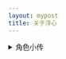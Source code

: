 ```yaml
---
layout: mypost
title: 关于浮心
---
```



<details> <summary>角色小传</summary>
<br> 
    <b>设定</b>：缺乏睡眠的少女，通过随身听里的奇异音乐让自己保持精神。  
<br>
    <b>爱好</b>：未解之谜、边缘科学  
<br>
    <b>专长</b>：资料搜集、单片机设计  
<br>   
    <b>代表物</b>：经特殊技术改造的索尼MW-MS70D网络随身听，其中播放的音乐似乎有助于集中注意力。 

